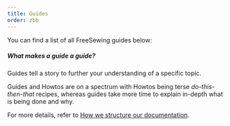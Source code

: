 ```yaml
---
title: Guides
order: zbb
---
```


You can find a list of all FreeSewing guides below:

<ReadMore recurse />

<Related>

##### What makes a guide a guide?

Guides tell a story to further your understanding of a specific topic.

Guides and Howtos are on a spectrum with Howtos being terse _do-this-then-that_ recipes, whereas
guides take more time to explain in-depth what is being done and why.

For more details, refer to [How we structure our documentation](/guides/docs).

</Related>
